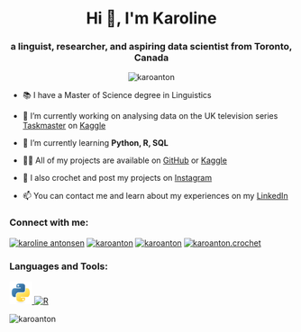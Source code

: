 <h1 align="center">Hi 👋, I'm Karoline</h1>
<h3 align="center">a linguist, researcher, and aspiring data scientist from Toronto, Canada</h3>

<p align="center"> <img src="https://komarev.com/ghpvc/?username=karoanton&label=Profile%20views&color=0e75b6&style=flat" alt="karoanton" /> </p>

- 📚 I have a Master of Science degree in Linguistics

- 🔭 I’m currently working on analysing data on the UK television series [Taskmaster](https://taskmaster.tv/) on [Kaggle](https://www.kaggle.com/datasets/sujaykapadnis/comedians-challenged-ridiculous-taskmaster-ds)

- 🌱 I’m currently learning **Python, R, SQL**

- 👨‍💻 All of my projects are available on [GitHub](https://github.com/karoanton) or [Kaggle](https://www.kaggle.com/karoanton)

- 📝 I also crochet and post my projects on [Instagram](https://www.instagram.com/karoanton.crochet/)

- 📫 You can contact me and learn about my experiences on my [LinkedIn](www.linkedin.com/in/karoline-antonsen-63479bb3)

<h3 align="left">Connect with me:</h3>
<p align="left">
<a href="https://linkedin.com/in/karoline antonsen" target="blank"><img align="center" src="https://raw.githubusercontent.com/rahuldkjain/github-profile-readme-generator/master/src/images/icons/Social/linked-in-alt.svg" alt="karoline antonsen" height="30" width="40" /></a>
<a href="https://stackoverflow.com/users/karoanton" target="blank"><img align="center" src="https://raw.githubusercontent.com/rahuldkjain/github-profile-readme-generator/master/src/images/icons/Social/stack-overflow.svg" alt="karoanton" height="30" width="40" /></a>
<a href="https://kaggle.com/karoanton" target="blank"><img align="center" src="https://raw.githubusercontent.com/rahuldkjain/github-profile-readme-generator/master/src/images/icons/Social/kaggle.svg" alt="karoanton" height="30" width="40" /></a>
<a href="https://instagram.com/karoanton.crochet" target="blank"><img align="center" src="https://raw.githubusercontent.com/rahuldkjain/github-profile-readme-generator/master/src/images/icons/Social/instagram.svg" alt="karoanton.crochet" height="30" width="40" /></a>
</p>

<h3 align="left">Languages and Tools:</h3>
<p align="left"> 
<a href="https://www.python.org" target="_blank" rel="noreferrer"> <img src="https://raw.githubusercontent.com/devicons/devicon/master/icons/python/python-original.svg" alt="python" width="40" height="40"/> </a>
<a href="https://www.r-project.org" target="_blank" rel="noreferrer"> <img src="https://www.r-project.org/logo/Rlogo.png" alt="R" width="40" height="40"/> </a> </p>

<p><img align="center" src="https://github-readme-stats.vercel.app/api/top-langs?username=karoanton&show_icons=true&locale=en&layout=compact" alt="karoanton" /></p>
